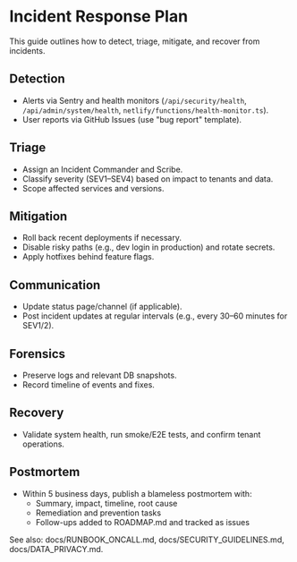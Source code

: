 # Incident Response Plan

This guide outlines how to detect, triage, mitigate, and recover from incidents.

## Detection
- Alerts via Sentry and health monitors (`/api/security/health`, `/api/admin/system/health`, `netlify/functions/health-monitor.ts`).
- User reports via GitHub Issues (use "bug report" template).

## Triage
- Assign an Incident Commander and Scribe.
- Classify severity (SEV1–SEV4) based on impact to tenants and data.
- Scope affected services and versions.

## Mitigation
- Roll back recent deployments if necessary.
- Disable risky paths (e.g., dev login in production) and rotate secrets.
- Apply hotfixes behind feature flags.

## Communication
- Update status page/channel (if applicable).
- Post incident updates at regular intervals (e.g., every 30–60 minutes for SEV1/2).

## Forensics
- Preserve logs and relevant DB snapshots.
- Record timeline of events and fixes.

## Recovery
- Validate system health, run smoke/E2E tests, and confirm tenant operations.

## Postmortem
- Within 5 business days, publish a blameless postmortem with:
  - Summary, impact, timeline, root cause
  - Remediation and prevention tasks
  - Follow-ups added to ROADMAP.md and tracked as issues

See also: docs/RUNBOOK_ONCALL.md, docs/SECURITY_GUIDELINES.md, docs/DATA_PRIVACY.md.
